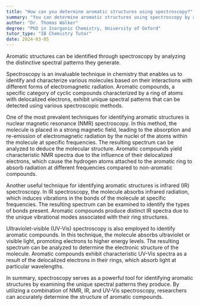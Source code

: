 ```yaml
---
title: "How can you determine aromatic structures using spectroscopy?"
summary: "You can determine aromatic structures using spectroscopy by analysing the unique spectral patterns they produce."
author: "Dr. Thomas Walker"
degree: "PhD in Inorganic Chemistry, University of Oxford"
tutor_type: "IB Chemistry Tutor"
date: 2024-03-05
---
```


Aromatic structures can be identified through spectroscopy by analyzing the distinctive spectral patterns they generate.

Spectroscopy is an invaluable technique in chemistry that enables us to identify and characterize various molecules based on their interactions with different forms of electromagnetic radiation. Aromatic compounds, a specific category of cyclic compounds characterized by a ring of atoms with delocalized electrons, exhibit unique spectral patterns that can be detected using various spectroscopic methods.

One of the most prevalent techniques for identifying aromatic structures is nuclear magnetic resonance (NMR) spectroscopy. In this method, the molecule is placed in a strong magnetic field, leading to the absorption and re-emission of electromagnetic radiation by the nuclei of the atoms within the molecule at specific frequencies. The resulting spectrum can be analyzed to deduce the molecular structure. Aromatic compounds yield characteristic NMR spectra due to the influence of their delocalized electrons, which cause the hydrogen atoms attached to the aromatic ring to absorb radiation at different frequencies compared to non-aromatic compounds.

Another useful technique for identifying aromatic structures is infrared (IR) spectroscopy. In IR spectroscopy, the molecule absorbs infrared radiation, which induces vibrations in the bonds of the molecule at specific frequencies. The resulting spectrum can be examined to identify the types of bonds present. Aromatic compounds produce distinct IR spectra due to the unique vibrational modes associated with their ring structures.

Ultraviolet-visible (UV-Vis) spectroscopy is also employed to identify aromatic compounds. In this technique, the molecule absorbs ultraviolet or visible light, promoting electrons to higher energy levels. The resulting spectrum can be analyzed to determine the electronic structure of the molecule. Aromatic compounds exhibit characteristic UV-Vis spectra as a result of the delocalized electrons in their rings, which absorb light at particular wavelengths.

In summary, spectroscopy serves as a powerful tool for identifying aromatic structures by examining the unique spectral patterns they produce. By utilizing a combination of NMR, IR, and UV-Vis spectroscopy, researchers can accurately determine the structure of aromatic compounds.
    